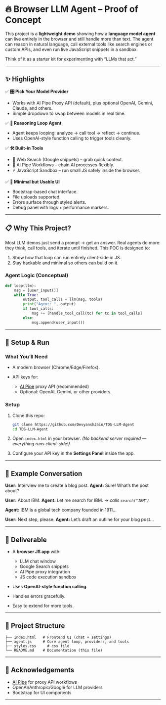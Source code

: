 
# 🔥 Browser LLM Agent – Proof of Concept

This project is a **lightweight demo** showing how a **language model agent** can live entirely in the browser and still handle more than text. The agent can reason in natural language, call external tools like search engines or custom APIs, and even run live JavaScript snippets in a sandbox.

Think of it as a starter kit for experimenting with “LLMs that act.”


---

## ✨ Highlights

✅ **🎛 Pick Your Model Provider**  
- Works with AI Pipe Proxy API (default), plus optional OpenAI, Gemini, Claude, and others.
- Simple dropdown to swap between models in real time.  

✅ **🔄 Reasoning Loop Agent**  
- Agent keeps looping: analyze → call tool → reflect → continue.
- Uses OpenAI-style function calling to trigger tools cleanly. 

✅ **🛠 Built-in Tools**  
- 🔎 Web Search (Google snippets) – grab quick context.
- 🔗 AI Pipe Workflows – chain AI processes flexibly.
- ⚡ JavaScript Sandbox – run small JS safely inside the browser.

✅ **🎨 Minimal but Usable UI**  
- Bootstrap-based chat interface.
- File uploads supported.
- Errors surface through styled alerts.
- Debug panel with logs + performance markers. 

---

## 📋 Why This Project?

Most LLM demos just send a prompt → get an answer. Real agents do more: they think, call tools, and iterate until finished.
This POC is designed to:
1. Show how that loop can run entirely client-side in JS.
2. Stay hackable and minimal so others can build on it.

### Agent Logic (Conceptual)
```python
def loop(llm):
    msg = [user_input()]
    while True:
        output, tool_calls = llm(msg, tools)
        print("Agent: ", output)
        if tool_calls:
            msg += [handle_tool_call(tc) for tc in tool_calls]
        else:
            msg.append(user_input())
````

---

## 🚀 Setup & Run

### What You’ll Need

* A modern browser (Chrome/Edge/Firefox).
* API keys for:

  * [AI Pipe](https://aipipe.org/) proxy API (recommended)
  * Optional: OpenAI, Gemini, or other providers.

### Setup

1. Clone this repo:

   ```bash
   git clone https://github.com/DevyanshJain/TDS-LLM-Agent
   cd TDS-LLM-Agent
   ```

2. Open `index.html` in your browser.
   *(No backend server required — everything runs client-side!)*

3. Configure your API key in the **Settings Panel** inside the app.

---

## 📖 Example Conversation

**User:** Interview me to create a blog post.
**Agent:** Sure! What’s the post about?

**User:** About IBM.
**Agent:** Let me search for IBM.
→ *calls `search("IBM")`*

**Agent:** IBM is a global tech company founded in 1911...

**User:** Next step, please.
**Agent:** Let’s draft an outline for your blog post...

---

## 🧪 Deliverable

* A **browser JS app** with:

  * LLM chat window
  * Google Search snippets
  * AI Pipe proxy integration
  * JS code execution sandbox

* Uses **OpenAI-style function calling**.

* Handles errors gracefully.

* Easy to extend for more tools.

---

## 📂 Project Structure

```
├── index.html   # Frontend UI (chat + settings)
├── agent.js     # Core agent loop, providers, and tools
├── styles.css     # css file
└── README.md    # Documentation (this file)
```

---

## 🙌 Acknowledgements

* [AI Pipe](https://aipipe.org/) for proxy API workflows
* OpenAI/Anthropic/Google for LLM providers
* Bootstrap for UI components

---
